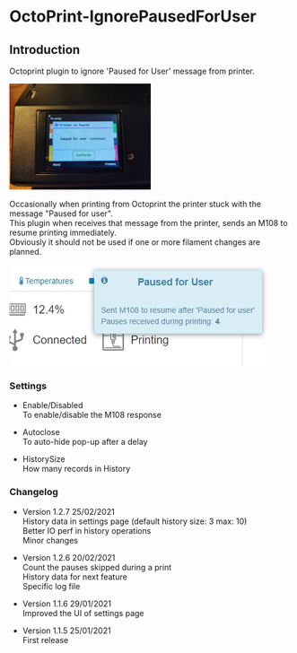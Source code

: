 # OctoPrint-IgnorePausedForUser

## Introduction

Octoprint plugin to ignore 'Paused for User' message from printer.  

<img src="imgs/pausedForUser.jpg" alt="Pause message" width="50%" />

Occasionally when printing from Octoprint the printer stuck with the message "Paused for user".  
This plugin when receives that message from the printer, sends an M108 to resume printing immediately.  
Obviously it should not be used if one or more filament changes are planned.  

![screenshot](imgs/screenshot.jpg)  

### Settings

* Enable/Disabled  
To enable/disable the M108 response  

* Autoclose  
To auto-hide pop-up after a delay  

* HistorySize  
How many records in History

### Changelog

* Version 1.2.7 25/02/2021  
History data in settings page (default history size: 3 max: 10)  
Better IO perf in history operations  
Minor changes  

* Version 1.2.6 20/02/2021  
Count the pauses skipped during a print  
History data for next feature  
Specific log file  

* Version 1.1.6 29/01/2021  
Improved the UI of settings page

* Version 1.1.5 25/01/2021  
First release
